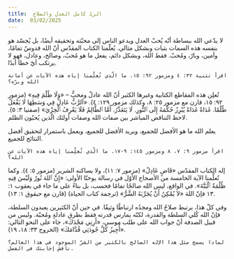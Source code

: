 ```yaml
---
title:  الربّ كامل العدل والصلاح
date:  03/02/2025
---
```


لا يدّعي الله ببساطة أنّه يُحبّ العدل ويدعو الناس إلى محبّته وتحقيقه أيضًا، بل يُجسّد هو بنفسه هذه السمات بثبات وبشكل مثالي. يُعلّمنا الكتاب المقدّس أنّ الله قدوسٌ تمامًا، وأمين، وبارّ، ومُحبّ. فقط الله، وبشكل دائم، يفعل ما هو مُحبّ، وصالح، وعادل، فهو لا يرتكب أيّ خطأ أبدًا.

`اقرأ تثنية ٣٢: ٤ ومزمور ٩٢: ١٥. ما الّذي تُعلّمنا إياه هذه الآيات عن أمانة الله وبرّه؟`

تُعلِن هذه المقاطع الكتابية وغيرها الكثير أنّ الله عادلٌ ومحبٌّ – «وَلَا ظُلْمَ فِيهِ» (مزمور ٩٢: ١٥، قارن مع مزمور ٢٥: ٨، وكذلك مزمور ١٢٩: ٤).  «اَلرَّبُّ عَادِلٌ فِي وَسَطِهَا لَا يَفْعَلُ ظُلْمًا. غَدَاةً غَدَاةً يُبْرِزُ حُكْمَهُ إِلَى ٱلنُّورِ. لَا يَتَعَذَّرُ. أَمَّا ٱلظَّالِمُ فَلَا يَعْرِفُ ٱلْخِزْيَ» (صفنيا ٣: ٥). لاحظ التناقض المباشر بين صفات الله وصفات أولئك الّذين يُحبّون الظلم.

يعلم الله ما هو الأفضل للجميع، ويريد الأفضل للجميع، ويعمل باستمرار لتحقيق أفضل النتائج للجميع.

`اقرأ مزمور ٩: ٧، ٨ ومزمور ١٤٥: ٩-١٧. ما الّذي تُعلِّمنا إياه هذه الآيات عن الله؟`

إله الكتاب المقدّس «قَاضٍ عَادِلٌ» (مزمور ٧: ١١)، ولا يساكنه الشرير (مزمور ٥: ٤). وكما تُعلِّمنا الآية الخامسة من الأصحاح الأوّل في رسالة يوحنّا الأولى: «إِنَّ ٱللهَ نُورٌ وَلَيْسَ فِيهِ ظُلْمَةٌ ٱلْبَتَّةَ». في الواقع، ليس الله صالحًا تمامًا فحسب، بل بناءً على ما جاء في يعقوب ١: ١٣ فإنّ اللهَ «لاَ يُمْكِنُ أَنْ يُجَرِّبَهُ الشَّرُّ» (ترجمة كتاب الحياة) (قارن مع حبقوق ١: ١٣).

وفي كلّ هذا، يرتبط صلاحُ الله ومجدُه ارتباطًا وثيقًا. في حين أنّ الكثيرين يعبدون السلطة، فإنّ الله كُلي السلطة والقدرة، لكنّه يمارس قدرته فقط بطرق عادلةٍ ومُحبّة. وليس من قبيل الصدفة أنّ جواب الله على طلب موسى، «أَرِنِي مَجْدَكَ»، جاء على النحو التالي: «أُجِيزُ كُلَّ جُودَتِي قُدَّامَكَ» (الخروج ٣٣: ١٨، ١٩).

`لماذا يسمح مثل هذا الإله الصالح بالكثير من الشرّ الموجود في هذا العالم؟ ناقش إجابتك في الفصل.`